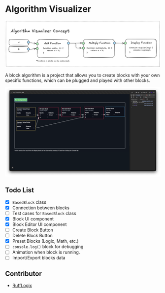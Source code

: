 # Algorithm Visualizer

![Concept](./public/images/concept.png)

A block algorithm is a project that allows you to create blocks with your own specific functions, which can be plugged and played with other blocks.

![Demo](./public/images/demo.png)

## Todo List

- [x] `BasedBlock` class
- [x] Connection between blocks
- [ ] Test cases for `BasedBlock` class
- [x] Block UI component
- [x] Block Editor UI component
- [ ] Create Block Button
- [ ] Delete Block Button
- [x] Preset Blocks (Logic, Math, etc.)
- [ ] `console.log()` block for debugging
- [ ] Animation when block is running.
- [ ] Import/Export blocks data

## Contributor

- [RuffLogix](https://www.github.com/rufflogix)
